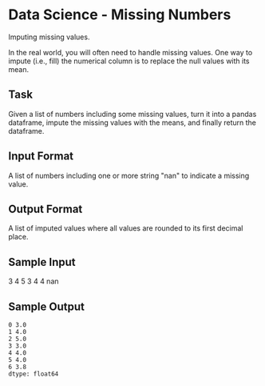 # Data Science - Missing Numbers

Imputing missing values. 

In the real world, you will often need to handle missing values. One way to impute (i.e., fill) the numerical column is to replace the null values with its mean. 

## Task 
Given a list of numbers including some missing values, turn it into a pandas dataframe, impute the missing values with the means, and finally return the dataframe. 

## Input Format
A list of numbers including one or more string "nan" to indicate a missing value. 

## Output Format
A list of imputed values where all values are rounded to its first decimal place. 

## Sample Input
3 4 5 3 4 4 nan

## Sample Output
    0 3.0
    1 4.0
    2 5.0
    3 3.0
    4 4.0
    5 4.0
    6 3.8
    dtype: float64